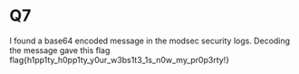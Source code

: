 

# Q7

  I found a base64 encoded message in the modsec security logs. Decoding the message gave this flag
    flag{h1pp1ty_h0pp1ty_y0ur_w3bs1t3_1s_n0w_my_pr0p3rty!}
